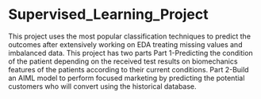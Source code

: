 # Supervised_Learning_Project
This project uses the most popular classification techniques to predict the outcomes after extensively working on EDA treating missing values and imbalanced data. This project has two parts
Part 1-Predicting the condition of the patient depending on the received test results on biomechanics features of the patients according to their current conditions.
Part 2-Build an AIML model to perform focused marketing by predicting the potential customers who will convert using the historical database.

